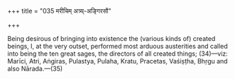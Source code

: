 +++
title = "035 मरीचिम् अत्र्य्-अङ्गिरसौ"

+++

Being desirous of bringing into existence the (various kinds of) created beings, I, at the very outset, performed most arduous austerities and called into being the ten great sages, the directors of all created things; (34)—viz: Marīci, Atri, Aṅgiras, Pulastya, Pulaha, Kratu, Pracetas, Vaśiṣṭha, Bhṛgu and also Nārada.—(35)